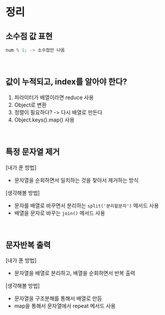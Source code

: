 # 정리

## 소수점 값 표현

```js
num % 1; -> 소수점만 나옴
```

<br>

## 값이 누적되고, index를 알아야 한다?

1. 파라미터가 배열이라면 reduce 사용
2. Object로 변환
3. 정렬이 필요하다? -> 다시 배열로 만든다
4. Object.keys().map() 사용

<br>

## 특정 문자열 제거

[내가 푼 방법]

- 문자열을 순회하면서 일치하는 것을 찾아서 제거하는 방식

[생각해볼 방법]

- 문자를 배열로 바꾸면서 분리하는 `split('분리할문자')` 메서드 사용
- 배열을 문자로 바꾸는 `join()` 메서드 사용

<br>

## 문자반복 출력

[내가 푼 방법]

- 문자열을 배열로 분리하고, 배열을 순회하면서 반복 출력

[생각해볼 방법]

- 문자열을 구조분해를 통해서 배열로 만듬
- map을 통해서 문자열에서 repeat 메서드 사용
